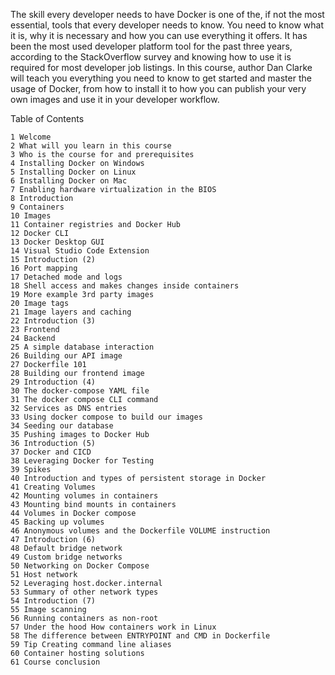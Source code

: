 The skill every developer needs to have
Docker is one of the, if not the most essential, tools that every developer needs to know. 
You need to know what it is, why it is necessary and how you can use everything it offers. 
It has been the most used developer platform tool for the past three years, according to the 
StackOverflow survey and knowing how to use it is required for most developer job listings. 
In this course, author Dan Clarke will teach you everything you need to know to get started 
and master the usage of Docker, from how to install it to how you can publish your very own 
images and use it in your developer workflow.

Table of Contents

```ascii
1 Welcome
2 What will you learn in this course
3 Who is the course for and prerequisites
4 Installing Docker on Windows
5 Installing Docker on Linux
6 Installing Docker on Mac
7 Enabling hardware virtualization in the BIOS
8 Introduction
9 Containers
10 Images
11 Container registries and Docker Hub
12 Docker CLI
13 Docker Desktop GUI
14 Visual Studio Code Extension
15 Introduction (2)
16 Port mapping
17 Detached mode and logs
18 Shell access and makes changes inside containers
19 More example 3rd party images
20 Image tags
21 Image layers and caching
22 Introduction (3)
23 Frontend
24 Backend
25 A simple database interaction
26 Building our API image
27 Dockerfile 101
28 Building our frontend image
29 Introduction (4)
30 The docker-compose YAML file
31 The docker compose CLI command
32 Services as DNS entries
33 Using docker compose to build our images
34 Seeding our database
35 Pushing images to Docker Hub
36 Introduction (5)
37 Docker and CICD
38 Leveraging Docker for Testing
39 Spikes
40 Introduction and types of persistent storage in Docker
41 Creating Volumes
42 Mounting volumes in containers
43 Mounting bind mounts in containers
44 Volumes in Docker compose
45 Backing up volumes
46 Anonymous volumes and the Dockerfile VOLUME instruction
47 Introduction (6)
48 Default bridge network
49 Custom bridge networks
50 Networking on Docker Compose
51 Host network
52 Leveraging host.docker.internal
53 Summary of other network types
54 Introduction (7)
55 Image scanning
56 Running containers as non-root
57 Under the hood How containers work in Linux
58 The difference between ENTRYPOINT and CMD in Dockerfile
59 Tip Creating command line aliases
60 Container hosting solutions
61 Course conclusion
```